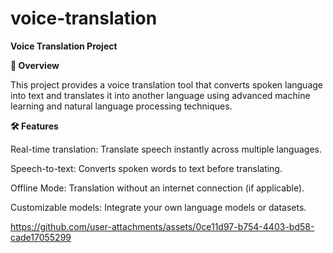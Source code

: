# voice-translation
**Voice Translation Project**

****🚀 Overview****

This project provides a voice translation tool that converts spoken language into text and translates it into another language using advanced machine learning and natural language processing techniques.

**🛠 Features**

Real-time translation: Translate speech instantly across multiple languages.

Speech-to-text: Converts spoken words to text before translating.

Offline Mode: Translation without an internet connection (if applicable).

Customizable models: Integrate your own language models or datasets.



https://github.com/user-attachments/assets/0ce11d97-b754-4403-bd58-cade17055299

